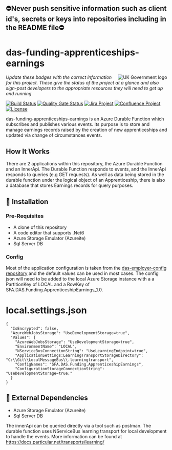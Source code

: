 ## ⛔Never push sensitive information such as client id's, secrets or keys into repositories including in the README file⛔

# das-funding-apprenticeships-earnings

<img src="https://avatars.githubusercontent.com/u/9841374?s=200&v=4" align="right" alt="UK Government logo">

_Update these badges with the correct information for this project. These give the status of the project at a glance and also sign-post developers to the appropriate resources they will need to get up and running_

[![Build Status](https://dev.azure.com/sfa-gov-uk/Digital%20Apprenticeship%20Service/_apis/build/status/das-funding-apprenticeships-earnings?branchName=master)](https://dev.azure.com/sfa-gov-uk/Digital%20Apprenticeship%20Service/_build/latest?definitionId=2856&branchName=master)
[![Quality Gate Status](https://sonarcloud.io/api/project_badges/measure?project=SkillsFundingAgency_das-funding-apprenticeship-earnings&metric=alert_status)](https://sonarcloud.io/dashboard?id=SkillsFundingAgency_das-funding-apprenticeship-earnings)
[![Jira Project](https://img.shields.io/badge/Jira-Project-blue)](https://skillsfundingagency.atlassian.net/jira/software/c/projects/FLP/boards/753)
[![Confluence Project](https://img.shields.io/badge/Confluence-Project-blue)](https://skillsfundingagency.atlassian.net/wiki/spaces/NDL/pages/3480354918/Flexible+Payments+Models)
[![License](https://img.shields.io/badge/license-MIT-lightgrey.svg?longCache=true&style=flat-square)](https://en.wikipedia.org/wiki/MIT_License)

das-funding-apprenticeships-earnings is an Azure Durable Function which subscribes and publishes various events. Its purpose is to store and manage earnings records raised by the creation of new apprenticeships and updated via change of circumstances events.

## How It Works

There are 2 applications within this repository, the Azure Durable Function and an InnerApi.
The Durable Function responds to events, and the InnerApi responds to queries (e.g GET requests).
As well as data being stored in the durable function under the logical object of an Apprenticeship, there is also a database that stores Earnings records for query purposes.

## 🚀 Installation

### Pre-Requisites

* A clone of this repository
* A code editor that supports .Net6
* Azure Storage Emulator (Azureite)
* Sql Server DB

### Config

Most of the application configuration is taken from the [das-employer-config repository](https://github.com/SkillsFundingAgency/das-employer-config) and the default values can be used in most cases.  The config json will need to be added to the local Azure Storage instance with a a PartitionKey of LOCAL and a RowKey of SFA.DAS.Funding.ApprenticeshipEarnings_1.0.


# local.settings.json
```
{
  "IsEncrypted": false,
  "AzureWebJobsStorage": "UseDevelopmentStorage=true",
  "Values": {
    "AzureWebJobsStorage": "UseDevelopmentStorage=true",
    "EnvironmentName": "LOCAL",
    "NServiceBusConnectionString": "UseLearningEndpoint=true",
    "ApplicationSettings:LearningTransportStorageDirectory": "C:\\Git\\LocalMessageBus\\.learningtransport",
    "ConfigNames": "SFA.DAS.Funding.ApprenticeshipEarnings",
    "ConfigurationStorageConnectionString": "UseDevelopmentStorage=true;"
  }
}
```

## 🔗 External Dependencies

* Azure Storage Emulator (Azureite)
* Sql Server DB

The innerApi can be queried directly via a tool such as postman. The durable function uses NServiceBus learning transport for local development to handle the events. More information can be found at https://docs.particular.net/transports/learning/
